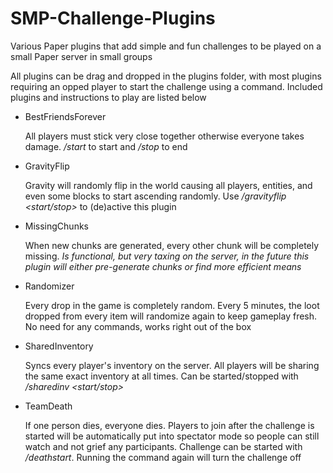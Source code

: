 # SMP-Challenge-Plugins
Various Paper plugins that add simple and fun challenges to be played on a small Paper server in small groups

All plugins can be drag and dropped in the plugins folder, with most plugins requiring an opped player to start the challenge using a command. Included plugins and instructions to play are listed below



- BestFriendsForever

  All players must stick very close together otherwise everyone takes damage. */start* to start and */stop* to end

- GravityFlip

  Gravity will randomly flip in the world causing all players, entities, and even some blocks to start ascending randomly. Use */gravityflip <start/stop>* to (de)active this plugin

- MissingChunks

  When new chunks are generated, every other chunk will be completely missing. *Is functional, but very taxing on the server, in the future this plugin will either pre-generate chunks or find more efficient means*

- Randomizer

  Every drop in the game is completely random. Every 5 minutes, the loot dropped from every item will randomize again to keep gameplay fresh. No need for any commands, works right out of the box

- SharedInventory

  Syncs every player's inventory on the server. All players will be sharing the same exact inventory at all times. Can be started/stopped with */sharedinv <start/stop>*

- TeamDeath

  If one person dies, everyone dies. Players to join after the challenge is started will be automatically put into spectator mode so people can still watch and not grief any participants. Challenge can be started with */deathstart*. Running the command again will turn the challenge off
